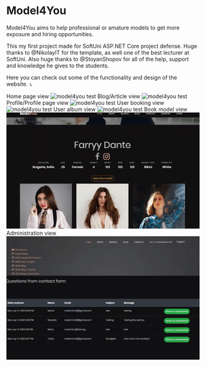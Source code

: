 # Model4You
Model4You aims to help professional or amature models to get more exposure and hiring opportunities.


This my first project made for SoftUni ASP.NET Core project defense. 
Huge thanks to @NikolayIT for the template, as well one of the best lecturer at SoftUni.
Also huge thanks to @StoyanShopov for all of the help, support and knowledge he gives to the students. 

Here you can check out some of the functionality and design of the website. ⤵️

Home page view
![model4you test](ReadMeGif/1.gif)
Blog/Article view
![model4you test](ReadMeGif/2.gif)
Profile/Profile page view
![model4you test](ReadMeGif/3.gif)
User booking view
![model4you test](ReadMeGif/4.gif)
User album view
![model4you test](ReadMeGif/5.gif)
Book model view
![model4you test](ReadMeGif/7.gif)
Administration view
![model4you test](ReadMeGif/6.gif)

